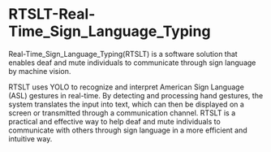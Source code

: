 # RTSLT-Real-Time_Sign_Language_Typing
Real-Time_Sign_Language_Typing(RTSLT) is a software solution that enables deaf and mute individuals to communicate through sign language by machine vision. 

RTSLT uses YOLO to recognize and interpret American Sign Language (ASL) gestures in real-time. By detecting and processing hand gestures, the system translates the input into text, which can then be displayed on a screen or transmitted through a communication channel. RTSLT is a practical and effective way to help deaf and mute individuals to communicate with others through sign language in a more efficient and intuitive way.
